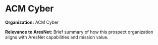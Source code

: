 # ACM Cyber

**Organization:** ACM Cyber

**Relevance to AresNet:**
Brief summary of how this prospect organization aligns with AresNet capabilities and mission value.

